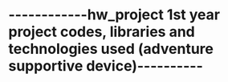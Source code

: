 # ------------hw_project 1st year project codes, libraries and technologies used (adventure supportive device)----------
